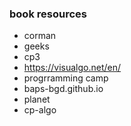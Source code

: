 ### book resources

* corman
* geeks
* cp3
* https://visualgo.net/en/
* progrramming camp
* baps-bgd.github.io
* planet
* cp-algo
